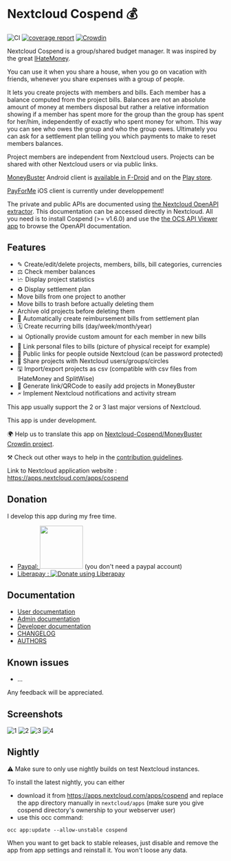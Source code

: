 # Nextcloud Cospend 💰

![CI](https://github.com/julien-nc/cospend-nc/workflows/CI/badge.svg?branch=master&event=push)
[![coverage report](https://github.com/julien-nc/cospend-nc/raw/gh-pages/coverage.svg)](https://julien-nc.github.io/cospend-nc/)
[![Crowdin](https://d322cqt584bo4o.cloudfront.net/moneybuster/localized.svg)](https://crowdin.com/project/moneybuster)

Nextcloud Cospend is a group/shared budget manager.
It was inspired by the great [IHateMoney](https://github.com/spiral-project/ihatemoney/).

You can use it when you share a house, when you go on vacation with friends, whenever you share expenses with a group of people.

It lets you create projects with members and bills. Each member has a balance computed from the project bills.
Balances are not an absolute amount of money at members disposal but rather a relative information 
showing if a member has spent more for the group than the group has spent for her/him, independently of exactly who spent money for whom.
This way you can see who owes the group and who the group owes.
Ultimately you can ask for a settlement plan telling you which payments to make to reset members balances.

Project members are independent from Nextcloud users.
Projects can be shared with other Nextcloud users or via public links.

[MoneyBuster](https://gitlab.com/eneiluj/moneybuster) Android client is [available in F-Droid](https://f-droid.org/packages/net.eneiluj.moneybuster/) and on the [Play store](https://play.google.com/store/apps/details?id=net.eneiluj.moneybuster).

[PayForMe](https://github.com/mayflower/PayForMe) iOS client is currently under developpement!

The private and public APIs are documented using [the Nextcloud OpenAPI extractor](https://github.com/nextcloud/openapi-extractor/).
This documentation can be accessed directly in Nextcloud.
All you need is to install Cospend (>= v1.6.0) and use the
[the OCS API Viewer app](https://apps.nextcloud.com/apps/ocs_api_viewer) to browse the OpenAPI documentation.

## Features

* ✎ Create/edit/delete projects, members, bills, bill categories, currencies
* ⚖ Check member balances
* 🗠 Display project statistics
* ♻ Display settlement plan
* Move bills from one project to another
* Move bills to trash before actually deleting them
* Archive old projects before deleting them
* 🎇 Automatically create reimbursement bills from settlement plan
* 🗓 Create recurring bills (day/week/month/year)
* 📊 Optionally provide custom amount for each member in new bills
* 🔗 Link personal files to bills (picture of physical receipt for example)
* 👩 Public links for people outside Nextcloud (can be password protected)
* 👫 Share projects with Nextcloud users/groups/circles
* 🖫 Import/export projects as csv (compatible with csv files from IHateMoney and SplitWise)
* 🔗 Generate link/QRCode to easily add projects in MoneyBuster
* 🗲 Implement Nextcloud notifications and activity stream

This app usually support the 2 or 3 last major versions of Nextcloud.

This app is under development.

🌍 Help us to translate this app on [Nextcloud-Cospend/MoneyBuster Crowdin project](https://crowdin.com/project/moneybuster).

⚒ Check out other ways to help in the [contribution guidelines](https://github.com/julien-nc/cospend-nc/blob/master/CONTRIBUTING.md).

Link to Nextcloud application website : https://apps.nextcloud.com/apps/cospend

## Donation

I develop this app during my free time.

* [Paypal: <img src="https://raw.githubusercontent.com/stefan-niedermann/paypal-donate-button/master/paypal-donate-button.png" width="100"/>](https://www.paypal.com/cgi-bin/webscr?cmd=_s-xclick&hosted_button_id=66PALMY8SF5JE) (you don't need a paypal account)
* [Liberapay : ![Donate using Liberapay](https://liberapay.com/assets/widgets/donate.svg)](https://liberapay.com/eneiluj/donate)

## Documentation

* [User documentation](https://github.com/julien-nc/cospend-nc/blob/master/docs/user.md)
* [Admin documentation](https://github.com/julien-nc/cospend-nc/blob/master/docs/admin.md)
* [Developer documentation](https://github.com/julien-nc/cospend-nc/blob/master/docs/dev.md)
* [CHANGELOG](https://github.com/julien-nc/cospend-nc/blob/master/CHANGELOG.md#change-log)
* [AUTHORS](https://github.com/julien-nc/cospend-nc/blob/master/AUTHORS.md#authors)

## Known issues

* ...

Any feedback will be appreciated.

## Screenshots

![1](https://github.com/julien-nc/cospend-nc/raw/main/img/screenshots/cospend1.jpg)
![2](https://github.com/julien-nc/cospend-nc/raw/main/img/screenshots/cospend2.jpg)
![3](https://github.com/julien-nc/cospend-nc/raw/main/img/screenshots/cospend3.jpg)
![4](https://github.com/julien-nc/cospend-nc/raw/main/img/screenshots/cospend4.jpg)

## Nightly

:warning: Make sure to only use nightly builds on test Nextcloud instances.

To install the latest nightly, you can either
* download it from https://apps.nextcloud.com/apps/cospend and replace
the app directory manually in `nextcloud/apps`
(make sure you give cospend directory's ownership to your webserver user)
* use this occ command:
```
occ app:update --allow-unstable cospend
```
When you want to get back to stable releases,
just disable and remove the app from app settings and reinstall it. You won't loose any data.
